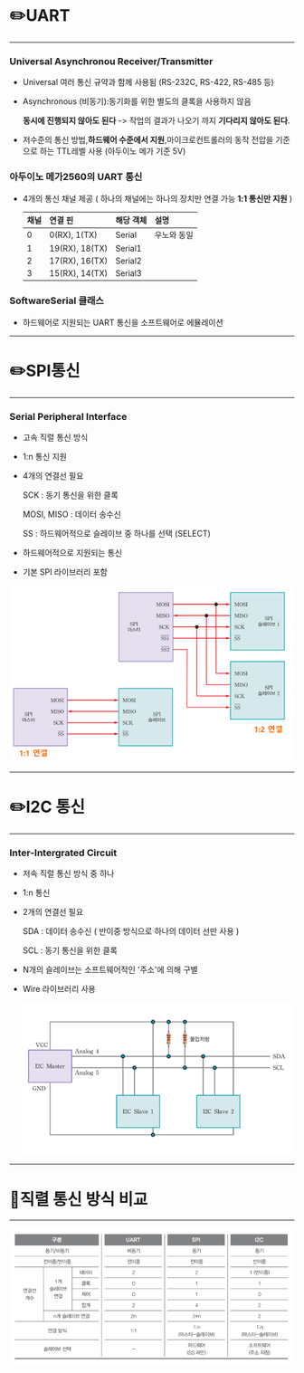 

# :pencil2:UART

---





### Universal Asynchronou Receiver/Transmitter

- Universal 여러 통신 규약과 함께 사용됨 (RS-232C, RS-422, RS-485 등)

- Asynchronous (비동기):동기화를 위한 별도의 클록을 사용하지 않음
  
  **동시에 진행되지 않아도 된다** -> 작업의 결과가 나오기 까지 **기다리지 않아도 된다**. 

- 저수준의 통신 방법,**하드웨어 수준에서 지원**,마이크로컨트롤러의 동작 전압을 기준으로 하는 TTL레벨 사용 (아두이노 메가 기준 5V)

### 아두이노 메가2560의 UART 통신

- 4개의 통신 채널 제공 ( 하나의 채널에는 하나의 장치만 연결 가능 **1:1 통신만 지원** )
  
  | 채널  | 연결 핀           | 해당 객체   | 설명     |
  | --- | -------------- | ------- | ------ |
  | 0   | 0(RX), 1(TX)   | Serial  | 우노와 동일 |
  | 1   | 19(RX), 18(TX) | Serial1 |        |
  | 2   | 17(RX), 16(TX) | Serial2 |        |
  | 3   | 15(RX), 14(TX) | Serial3 |        |

### SoftwareSerial 클래스

- 하드웨어로 지원되는 UART 통신을 소프트웨어로 에뮬레이션







---



# :pencil2:SPI통신

---



### Serial Peripheral Interface

- 고속 직렬 통신 방식

- 1:n 통신 지원

- 4개의 연결선 필요
  
  SCK : 동기 통신을 위한 클록
  
  MOSI, MISO : 데이터 송수신
  
  SS : 하드웨어적으로 슬레이브 중 하나를 선택 (SELECT)

- 하드웨어적으로 지원되는 통신

- 기본 SPI 라이브러리 포함 

![](../images/2022-11-21-Arduino-10-Serial/2022-11-21-15-50-50-image.png)



---



# :pencil2:I2C 통신

---



### Inter-Intergrated Circuit

- 저속 직렬 통신 방식 중 하나

- 1:n 통신

- 2개의 연결선 필요
  
  SDA : 데이터 송수신 ( 반이중 방식으로 하나의 데이터 선만 사용 )
  
  SCL : 동기 통신을 위한 클록

- N개의 슬레이브는 소프트웨어적인 '주소'에 의해 구별

- Wire 라이브러리 사용
  
  ![](../images/2022-11-21-Arduino-10-Serial/2022-11-21-16-07-23-image.png)



---



# :pencil:직렬 통신 방식 비교

---

![](../images/2022-11-21-Arduino-10-Serial/2022-11-21-16-03-38-image.png)




